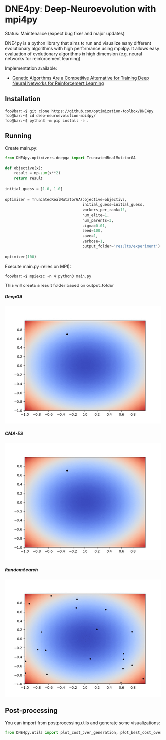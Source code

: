 # DNE4py: Deep-Neuroevolution with mpi4py

Status: Maintenance (expect bug fixes and major updates)

DNE4py is a python library that aims to run and visualize many different evolutionary algorithms with high performance using mpi4py. It allows easy evaluation of evolutionary algorithms in high dimension (e.g. neural networks for reinforcement learning) 

Implementation available:

* [Genetic Algorithms Are a Competitive Alternative for Training Deep Neural Networks for Reinforcement Learning](https://arxiv.org/pdf/1712.06567.pdf)

## Installation

```console
foo@bar:~$ git clone https://github.com/optimization-toolbox/DNE4py
foo@bar:~$ cd deep-neuroevolution-mpi4py/
foo@bar:~$ python3 -m pip install -e .
```

## Running

Create main.py:

```python
from DNE4py.optimizers.deepga import TruncatedRealMutatorGA

def objective(x):
    result = np.sum(x**2)
    return result

initial_guess = [1.0, 1.0]

optimizer = TruncatedRealMutatorGA(objective=objective,
                                   initial_guess=initial_guess,
                                   workers_per_rank=10,
                                   num_elite=1,
                                   num_parents=3,
                                   sigma=0.01,
                                   seed=100,
                                   save=1,
                                   verbose=1,
                                   output_folder='results/experiment')

optimizer(100)
```

Execute main.py (relies on MPI):

```console
foo@bar:~$ mpiexec -n 4 python3 main.py
```

This will create a result folder based on output_folder

##### DeepGA

![DeepGA: population over generations](https://github.com/optimization-toolbox/DNE4py/blob/master/DNE4py/examples/pp_results/DeepGA/TruncatedRealMutatorGA/deepga_truncatedrealmutatorga.gif)


##### CMA-ES

![CMA-ES: population over generations](https://github.com/optimization-toolbox/DNE4py/blob/master/DNE4py/examples/pp_results/CMAES/cmaes.gif)

##### RandomSearch

![RandomSearch: population over generations](https://github.com/optimization-toolbox/DNE4py/blob/master/DNE4py/examples/pp_results/RandomSearch/randomsearch.gif)

## Post-processing

You can import from postprocessing.utils and generate some visualizations:
```python
from DNE4py.utils import plot_cost_over_generation, plot_best_cost_over_generation, render_population_over_generation
```




